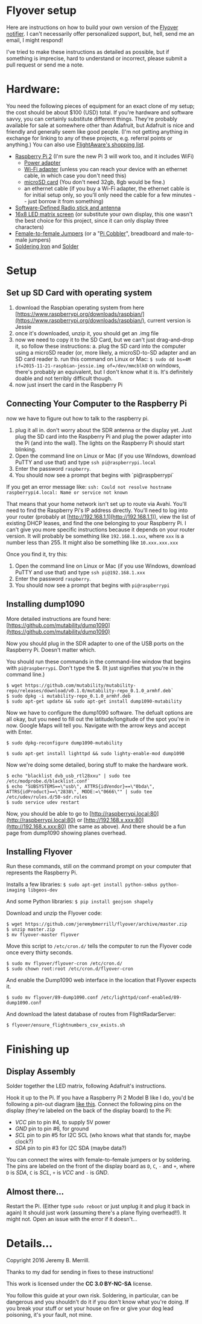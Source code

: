 Flyover setup
=============

Here are instructions on how to build your own version of the [Flyover
notifier](http://jeremybmerrill.com/blog/2016/01/flyover.html). I can't
necessarily offer personalized support, but, hell, send me an email, I
might respond!

I've tried to make these instructions as detailed as possible, but if
something is imprecise, hard to understand or incorrect, please submit a
pull request or send me a note.

Hardware:
=========

You need the following pieces of equipment for an exact clone of my
setup; the cost should be about $100 (USD) total. If you're hardware and software savvy, you can certainly
substitute different things. They're probably available for sale at
somewhere other than Adafruit, but Adafruit is nice and friendly and
generally seem like good people. (I'm not getting anything in exchange
for linking to any of these projects, e.g. referral points or anything.)
You can also use [FlightAware's shopping list](https://flightaware.com/adsb/piaware/build).

-   [Raspberry Pi 2](https://www.adafruit.com/products/2358) (I'm sure the new Pi 3 will work too, and it includes WiFi)
    -   [Power adapter](https://www.adafruit.com/products/1995)
    -   [Wi-Fi adapter](http://www.amazon.com/gp/product/B003MTTJOY?psc=1&redirect=true&ref_=od_aui_detailpages00) (unless you can reach your device with an ethernet cable, in which case you don't need this)
    -   [microSD card](http://www.bestbuy.com/site/samsung-evo-32gb-microsdhc-class-10-uhs-1-memory-card-red-white/4568505.p?id=1219769553726&skuId=4568505&cmp=RMX) (You don't need 32gb, 8gb would be fine.)
    -   an ethernet cable (if you buy a Wi-Fi adapter, the ethernet cable is for initial setup only, so you'll only need the cable for a few minutes -- just borrow it from something)
-   [Software-Defined Radio stick and antenna](https://www.adafruit.com/products/1497)
-   [16x8 LED matrix screen](https://www.adafruit.com/products/2037) (or substitute your own display, this one wasn't the best choice for this project, since it can only display three characters)
-   [Female-to-female Jumpers](https://www.adafruit.com/products/266) (or a "[Pi Cobbler](https://www.adafruit.com/products/2029)", breadboard and male-to-male jumpers)
-   [Soldering Iron](https://www.adafruit.com/products/180) and [Solder](https://www.adafruit.com/products/1886)

Setup
=====

Set up SD Card with operating system
------------------------------------

1.  download the Raspbian operating system from here [https://www.raspberrypi.org/downloads/raspbian/](https://www.raspberrypi.org/downloads/raspbian/), current version is Jessie
2.  once it's downloaded, unzip it, you should get an .img file
3.  now we need to copy it to the SD Card, but we can't just drag-and-drop it, so follow these instructions:
    a.  plug the SD card into the computer using a microSD reader (or, more likely, a microSD-to-SD adapter and an SD card reader
    b.  run this command on Linux or Mac: `$ sudo dd bs=4M if=2015-11-21-raspbian-jessie.img of=/dev/mmcblk0` on windows, there's probably an equivalent, but I don't know what it is. It's definitely doable and not terribly difficult though.
4.  now just insert the card in the Raspberry Pi

Connecting Your Computer to the Raspberry Pi
--------------------------------------------

now we have to figure out how to talk to the raspberry pi.

1.  plug it all in. don't worry about the SDR antenna or the display yet. Just plug the SD card into the Raspberry Pi and plug the power adapter into the Pi (and into the wall). The lights on the Raspberry Pi should start blinking.
2.  Open the command line on Linux or Mac (if you use Windows, download PuTTY and use that) and type `ssh pi@raspberrypi.local`
3.  Enter the password `raspberry`.
4.  You should now see a prompt that begins with \`pi@raspberrypi\`

If you get an error message like: `ssh: Could not resolve hostname
raspberrypi4.local: Name or service not known`

That means that your home network isn't set up to route via Avahi.
You'll need to find the Raspberry Pi's IP address directly. You'll need
to log into your router (probably at [http://192.168.1.1](http://192.168.1.1)), view the list
of existing DHCP leases, and find the one belonging to your Raspberry
Pi. I can't give you more specific instructions because it depends on
your router version. It will probably be something like `192.168.1.xxx`,
where `xxx` is a number less than 255. It might also be something like
`10.xxx.xxx.xxx`

Once you find it, try this:

1.  Open the command line on Linux or Mac (if you use Windows, download PuTTY and use that) and type `ssh pi@192.168.1.xxx`
2.  Enter the password `raspberry`.
3.  You should now see a prompt that begins with `pi@raspberrypi`

Installing dump1090
-------------------

More detailed instructions are found here:
[https://github.com/mutability/dump1090](https://github.com/mutability/dump1090)

Now you should plug in the SDR adapter to one of the USB ports on the
Raspberry Pi. Doesn't matter which.

You should run these commands in the command-line window that begins
with `pi@raspberrypi`. Don't type the $. (It just signifies that
you're in the command line.)

````
$ wget https://github.com/mutability/mutability-repo/releases/download/v0.1.0/mutability-repo_0.1.0_armhf.deb`
$ sudo dpkg -i mutability-repo_0.1.0_armhf.deb
$ sudo apt-get update && sudo apt-get install dump1090-mutability
````

Now we have to configure the dump1090 software. The defualt options are
all okay, but you need to fill out the latitude/longitude of the spot
you're in now. Google Maps will tell you. Navigate with the arrow keys and accept with Enter.

`$ sudo dpkg-reconfigure dump1090-mutability`

`$ sudo apt-get install lighttpd && sudo lighty-enable-mod dump1090`

Now we're doing some detailed, boring stuff to make the hardware work.
````
$ echo "blacklist dvb_usb_rtl28xxu" | sudo tee /etc/modprobe.d/blacklist.conf`
$ echo "SUBSYSTEMS==\"usb\", ATTRS{idVendor}==\"0bda\", ATTRS{idProduct}==\"2838\", MODE:=\"0666\"" | sudo tee /etc/udev/rules.d/50-sdr.rules
$ sudo service udev restart
````

Now, you should be able to go to
[http://raspberrypi.local:80](http://raspberrypi.local:80) or
[http://192.168.x.xxx:80](http://192.168.x.xxx:80) (the same as
above). And there should be a fun page from dump1090 showing planes
overhead.

Installing Flyover
------------------

Run these commands, still on the command prompt on your computer that
represents the Raspberry Pi.

Installs a few libraries: `$ sudo apt-get install python-smbus python-imaging libgeos-dev`

And some Python libraries: `$ pip install geojson shapely`

Download and unzip the Flyover code: 
````
$ wget https://github.com/jeremybmerrill/flyover/archive/master.zip
$ unzip master.zip
$ mv flyover-master flyover
````


Move this script to `/etc/cron.d/` tells the computer to run the Flyover code once every thirty seconds.
````
$ sudo mv flyover/flyover-cron /etc/cron.d/
$ sudo chown root:root /etc/cron.d/flyover-cron
````

And enable the Dump1090 web interface in the location that Flyover expects it.

`$ sudo mv flyover/89-dump1090.conf /etc/lighttpd/conf-enabled/89-dump1090.conf`

And download the latest database of routes from FlightRadarServer:

`$ flyover/ensure_flightnumbers_csv_exists.sh`

Finishing up
============

Display Assembly
----------------
Solder together the LED matrix, following Adafruit's instructions.

Hook it up to the Pi. If you have a Raspberry Pi 2 Model B like I do, you'd be following a pin-out diagram [like this](http://www.raspberry-projects.com/pi/pi-hardware/raspberry-pi-2-model-b/rpi2-model-b-io-pins). Connect the following pins on the display (they're labeled on the back of the display board) to the Pi:

 - *VCC* pin to pin #4, to supply 5V power
 - *GND* pin to pin #6, for ground
 - *SCL* pin to pin #5 for I2C SCL (who knows what that stands for, maybe clock?)
 - *SDA* pin to pin #3 for I2C SDA (maybe data?)
 
You can connect the wires with female-to-female jumpers or by soldering. The pins are labeled on the front of the display board as `D`, `C`, `-` and `+`, where `D` is *SDA*, `C` is *SCL*, `+` is *VCC* and `-` is *GND*.

Almost there...
---------------
Restart the Pi. (Either type `sudo reboot` or just unplug it and plug it back in again) It should just work (assuming there's a plane flying overhead!!). It might not. Open an issue with
the error if it doesn't... 

Details...
==========

Copyright 2016 Jeremy B. Merrill.

Thanks to my dad for sending in fixes to these instructions!

This work is licensed under the **CC 3.0 BY-NC-SA** license.

You follow this guide at your own risk. Soldering, in particular, can be
dangerous and you shouldn't do it if you don't know what you're doing.
If you break your stuff or set your house on fire or give your dog lead poisoning, it's your fault, not
mine.
